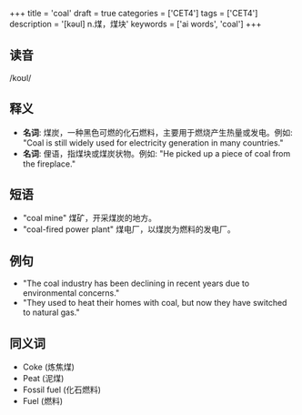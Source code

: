 +++
title = 'coal'
draft = true
categories = ['CET4']
tags = ['CET4']
description = '[kəul] n.煤，煤块'
keywords = ['ai words', 'coal']
+++

## 读音
/koʊl/

## 释义
- **名词**: 煤炭，一种黑色可燃的化石燃料，主要用于燃烧产生热量或发电。例如: "Coal is still widely used for electricity generation in many countries."
- **名词**: 俚语，指煤块或煤炭状物。例如: "He picked up a piece of coal from the fireplace."

## 短语
- "coal mine" 煤矿，开采煤炭的地方。
- "coal-fired power plant" 煤电厂，以煤炭为燃料的发电厂。

## 例句
- "The coal industry has been declining in recent years due to environmental concerns."
- "They used to heat their homes with coal, but now they have switched to natural gas."

## 同义词
- Coke (炼焦煤)
- Peat (泥煤)
- Fossil fuel (化石燃料)
- Fuel (燃料)
